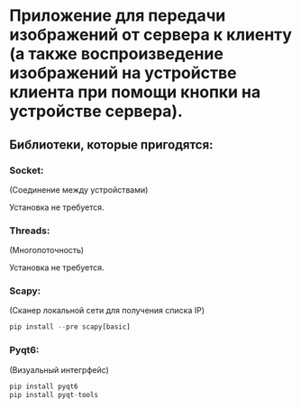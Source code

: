 # Приложение для передачи изображений от сервера к клиенту (а также воспроизведение изображений на устройстве клиента при помощи кнопки на устройстве сервера).
## Библиотеки, которые пригодятся:
### Socket:
(Соединение между устройствами)

Установка не требуется.
### Threads:
(Многопоточность)

Установка не требуется.
### Scapy:
(Сканер локальной сети для получения списка IP)
```python
pip install --pre scapy[basic]
```
### Pyqt6:
(Визуальный интегрфейс)
```python
pip install pyqt6
pip install pyqt-tools
```
